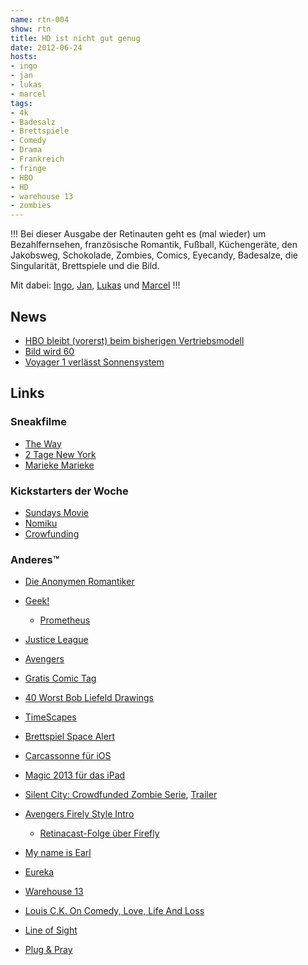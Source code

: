 ```yaml
---
name: rtn-004
show: rtn
title: HD ist nicht gut genug
date: 2012-06-24
hosts:
- ingo
- jan
- lukas
- marcel
tags:
- 4k
- Badesalz
- Brettspiele
- Comedy
- Drama
- Frankreich
- fringe
- HBO
- HD
- warehouse 13
- zombies
---
```

!!!
Bei dieser Ausgabe der Retinauten geht es (mal wieder) um Bezahlfernsehen, französische Romantik, Fußball, Küchengeräte, den Jakobsweg, Schokolade, Zombies, Comics, Eyecandy, Badesalze, die Singularität, Brettspiele und die Bild.

Mit dabei: [Ingo](https://twitter.com/ingoebel), [Jan](https://twitter.com/jvanvinkenroye), [Lukas](https://twitter.com/blubser) und [Marcel](https://twitter.com/xartas)
!!!

## News

- [HBO bleibt (vorerst) beim bisherigen Vertriebsmodell](http://mediadecoder.blogs.nytimes.com/2012/06/06/hbo-says-no-for-now-to-fans-who-want-a-web-only-option/)
- [Bild wird 60](http://www.stefan-niggemeier.de/blog/50-60-jahre-bild/)
- [Voyager 1 verlässt Sonnensystem](http://www.sf-radio.net/webbeat/reallife/meldung,voyager1verlasstdassonnensystem,1,16892,00.php)

## Links

### Sneakfilme

- [The Way](http://www.imdb.com/title/tt1441912/)
- [2 Tage New York](http://www.imdb.com/title/tt1602472/)
- [Marieke Marieke](http://www.mariekemarieke.be/marieke/)

### Kickstarters der Woche

- [Sundays Movie](http://www.kickstarter.com/projects/1374452173/sundays-a-film-about-our-future)
- [Nomiku](http://www.kickstarter.com/projects/nomiku/nomiku-bring-sous-vide-into-your-kitchen)
- [Crowfunding](http://de.wikipedia.org/wiki/Crowdfunding)

### Anderes™

- [Die Anonymen Romantiker](http://www.die-anonymen-romantiker.de/)
- [Geek!](http://geek-mag.de)
  - [Prometheus](http://www.prometheus-movie.co.uk/)

- [Justice League](http://en.wikipedia.org/wiki/Justice_League)
- [Avengers](http://en.wikipedia.org/wiki/Avengers_(comics))
- [Gratis Comic Tag](http://www.gratiscomictag.de/)
- [40 Worst Bob Liefeld Drawings](http://www.progressiveboink.com/2012/4/21/2960508/worst-rob-liefeld-drawings)
- [TimeScapes](https://vimeo.com/42785517)
- [Brettspiel Space Alert](http://www.amazon.de/gp/product/B001Q9ERUI/ref=as_li_ss_tl?ie=UTF8&tag=trektrip&linkCode=as2&camp=1638&creative=19454&creativeASIN=B001Q9ERUI)
- [Carcassonne für iOS](http://itunes.apple.com/de/app/carcassonne/id375295479?mt=8)
- [Magic 2013 für das iPad](http://itunes.apple.com/de/app/magic-2013/id502588466?mt=8)
- [Silent City: Crowdfunded Zombie Serie](http://silentcityseries.com/), [Trailer](http://www.youtube.com/watch?v=sgK8iqoJrCY)
- [Avengers Firely Style Intro](http://www.sf-radio.net/webbeat/serien/meldung,avengersmitfireflyvorspann,1,16906,00.php)
  - [Retinacast-Folge über Firefly](https://secure.retinacast.de/rtc-s01e02-firefly/)

- [My name is Earl](http://de.wikipedia.org/wiki/My_Name_Is_Earl)
- [Eureka](http://www.imdb.de/title/tt0796264/)
- [Warehouse 13](http://www.imdb.de/title/tt1132290/)
- [Louis C.K. On Comedy, Love, Life And Loss](http://www.npr.org/2012/06/22/155371241/louis-c-k-on-comedy-love-life-and-loss)
- [Line of Sight](http://boingboing.net/2012/06/14/pov-documentary-on-underground.html)
- [Plug & Pray](http://www.imdb.com/title/tt1692889/)
